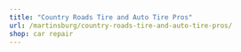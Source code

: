 ```yaml
---
title: "Country Roads Tire and Auto Tire Pros"
url: /martinsburg/country-roads-tire-and-auto-tire-pros/
shop: car repair
---
```

